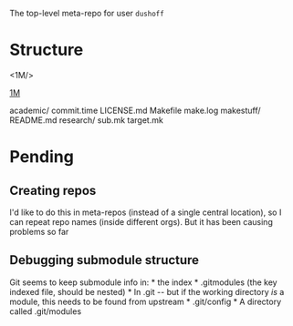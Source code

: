 The top-level meta-repo for user `dushoff`

Structure
=========

<1M/>

[1M](1M/)

academic/
commit.time
LICENSE.md
Makefile
make.log
makestuff/
README.md
research/
sub.mk
target.mk

Pending
=======

Creating repos
--------------

I'd like to do this in meta-repos (instead of a single central location), so I can repeat repo names (inside different orgs). But it has been causing problems so far

Debugging submodule structure
-----------------------------

Git seems to keep submodule info in:
	* the index
		* .gitmodules (the key indexed file, should be nested)
	* In .git -- but if the working directory _is_ a module, this needs to be found from upstream
		* .git/config
		* A directory called .git/modules
